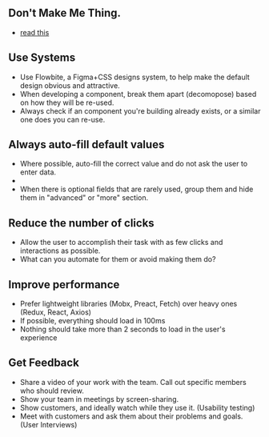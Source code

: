 

## Don't Make Me Thing.
  * [read this](https://www.amazon.ca/Dont-Make-Me-Think-Usability/dp/0321344758)

## Use Systems
  * Use Flowbite, a Figma+CSS designs system, to help make the default design obvious and attractive.
  * When developing a component, break them apart (decomopose) based on how they will be re-used.
  * Always check if an component you're building already exists, or a similar one does you can re-use.

## Always auto-fill default values
  * Where possible, auto-fill the correct value and do not ask the user to enter data.
  * 
  * When there is optional fields that are rarely used, group them and hide them in "advanced" or "more" section.

## Reduce the number of clicks
  * Allow the user to accomplish their task with as few clicks and interactions as possible.
  * What can you automate for them or avoid making them do?

## Improve performance
  * Prefer lightweight libraries (Mobx, Preact, Fetch) over heavy ones (Redux, React, Axios)
  * If possible, everything should load in 100ms
  * Nothing should take more than 2 seconds to load in the user's experience

## Get Feedback
  * Share a video of your work with the team. Call out specific members who should review.
  * Show your team in meetings by screen-sharing.
  * Show customers, and ideally watch while they use it. (Usability testing)
  * Meet with customers and ask them about their problems and goals. (User Interviews)
